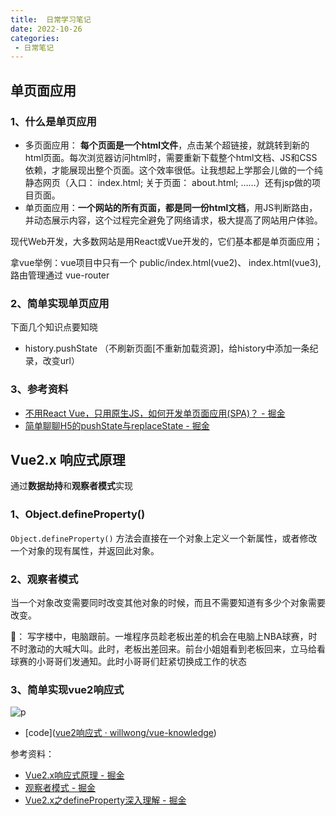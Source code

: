 ```yaml
---
title:  日常学习笔记
date: 2022-10-26
categories: 
 - 日常笔记
---
```

<Boxx type='tip' />

## 单页面应用

### 1、什么是单页应用

- 多页面应用： **每个页面是一个html文件**，点击某个超链接，就跳转到新的html页面。每次浏览器访问html时，需要重新下载整个html文档、JS和CSS依赖，才能展现出整个页面。这个效率很低。让我想起上学那会儿做的一个纯静态网页（入口： index.html; 关于页面： about.html; ……）还有jsp做的项目页面。
- 单页面应用：**一个网站的所有页面，都是同一份html文档**，用JS判断路由，并动态展示内容，这个过程完全避免了网络请求，极大提高了网站用户体验。

现代Web开发，大多数网站是用React或Vue开发的，它们基本都是单页面应用；

拿vue举例：vue项目中只有一个 public/index.html(vue2)、 index.html(vue3), 路由管理通过 vue-router

### 2、简单实现单页应用

下面几个知识点要知晓

- history.pushState （不刷新页面[不重新加载资源]，给history中添加一条纪录，改变url）


### 3、参考资料

- [不用React Vue，只用原生JS，如何开发单页面应用(SPA)？ - 掘金](https://juejin.cn/post/7147654933435645960)
- [简单聊聊H5的pushState与replaceState - 掘金](https://juejin.cn/post/6844903558576341000)


## Vue2.x 响应式原理

通过**数据劫持**和**观察者模式**实现

### 1、Object.defineProperty()

```Object.defineProperty()``` 方法会直接在一个对象上定义一个新属性，或者修改一个对象的现有属性，并返回此对象。

### 2、观察者模式

当一个对象改变需要同时改变其他对象的时候，而且不需要知道有多少个对象需要改变。

🌰：  写字楼中，电脑跟前。一堆程序员趁老板出差的机会在电脑上NBA球赛，时不时激动的大喊大叫。此时，老板出差回来。前台小姐姐看到老板回来，立马给看球赛的小哥哥们发通知。此时小哥哥们赶紧切换成工作的状态

### 3、简单实现vue2响应式

![p](../../img//22-10-26-1.png)

- [code]([vue2响应式 · willwong/vue-knowledge](https://gitee.com/willwong/vue-knowledge/tree/master/vue2%E5%93%8D%E5%BA%94%E5%BC%8F))

参考资料：

- [Vue2.x响应式原理 - 掘金](https://juejin.cn/post/6996329769709076493)
- [观察者模式 - 掘金](https://juejin.cn/post/6995865134132363295)
- [Vue2.x之defineProperty深入理解 - 掘金](https://juejin.cn/post/7026266930386305032)

